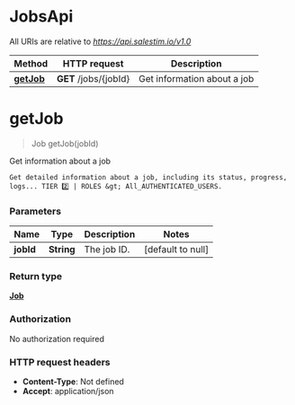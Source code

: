 # JobsApi

All URIs are relative to *https://api.salestim.io/v1.0*

Method | HTTP request | Description
------------- | ------------- | -------------
[**getJob**](JobsApi.md#getJob) | **GET** /jobs/{jobId} | Get information about a job


<a name="getJob"></a>
# **getJob**
> Job getJob(jobId)

Get information about a job

    Get detailed information about a job, including its status, progress, logs... TIER 2️⃣ | ROLES &gt; All_AUTHENTICATED_USERS.

### Parameters

Name | Type | Description  | Notes
------------- | ------------- | ------------- | -------------
 **jobId** | **String**| The job ID. | [default to null]

### Return type

[**Job**](../Models/Job.md)

### Authorization

No authorization required

### HTTP request headers

- **Content-Type**: Not defined
- **Accept**: application/json


